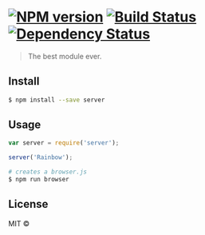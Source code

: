 #  [![NPM version][npm-image]][npm-url] [![Build Status][travis-image]][travis-url] [![Dependency Status][daviddm-image]][daviddm-url]

> The best module ever.


## Install

```sh
$ npm install --save server
```


## Usage

```js
var server = require('server');

server('Rainbow');
```

```sh
# creates a browser.js
$ npm run browser
```


## License

MIT © []()


[npm-image]: https://badge.fury.io/js/server.svg
[npm-url]: https://npmjs.org/package/server
[travis-image]: https://travis-ci.org//server.svg?branch=master
[travis-url]: https://travis-ci.org//server
[daviddm-image]: https://david-dm.org//server.svg?theme=shields.io
[daviddm-url]: https://david-dm.org//server
